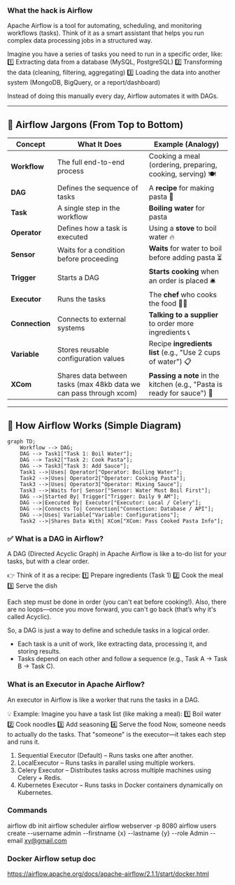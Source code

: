 ### What the hack is Airflow
Apache Airflow is a tool for automating, scheduling, and monitoring workflows (tasks). Think of it as a smart assistant that helps you run complex data processing jobs in a structured way.

Imagine you have a series of tasks you need to run in a specific order, like:
1️⃣ Extracting data from a database (MySQL, PostgreSQL)
2️⃣ Transforming the data (cleaning, filtering, aggregating)
3️⃣ Loading the data into another system (MongoDB, BigQuery, or a report/dashboard)

Instead of doing this manually every day, Airflow automates it with DAGs.

---

## 📌 Airflow Jargons (From Top to Bottom)  

| **Concept**    | **What It Does**                         | **Example (Analogy)** |
|---------------|--------------------------------|--------------------------------|
| **Workflow**  | The full end-to-end process      | Cooking a meal (ordering, preparing, cooking, serving) 🍽️ |
| **DAG**       | Defines the sequence of tasks    | A **recipe** for making pasta 📖 |
| **Task**      | A single step in the workflow   | **Boiling water** for pasta |
| **Operator**  | Defines how a task is executed  | Using a **stove** to boil water 🔥 |
| **Sensor**    | Waits for a condition before proceeding | **Waits** for water to boil before adding pasta ⏳ |
| **Trigger**   | Starts a DAG                    | **Starts cooking** when an order is placed 🛎️ |
| **Executor**  | Runs the tasks                  | The **chef** who cooks the food 👨‍🍳 |
| **Connection**| Connects to external systems    | **Talking to a supplier** to order more ingredients 📞 |
| **Variable**  | Stores reusable configuration values | Recipe **ingredients list** (e.g., "Use 2 cups of water") 📋 |
| **XCom**      | Shares data between tasks (max 48kb data we can pass through xcom)       | **Passing a note** in the kitchen (e.g., "Pasta is ready for sauce")  📩 |

---

## 📌 How Airflow Works (Simple Diagram)

```mermaid
graph TD;
    Workflow --> DAG;
    DAG --> Task1["Task 1: Boil Water"];
    DAG --> Task2["Task 2: Cook Pasta"];
    DAG --> Task3["Task 3: Add Sauce"];
    Task1 -->|Uses| Operator["Operator: Boiling Water"];
    Task2 -->|Uses| Operator2["Operator: Cooking Pasta"];
    Task3 -->|Uses| Operator3["Operator: Mixing Sauce"];
    Task3 -->|Waits for| Sensor["Sensor: Water Must Boil First"];
    DAG -->|Started By| Trigger["Trigger: Daily 9 AM"];
    DAG -->|Executed By| Executor["Executor: Local / Celery"];
    DAG -->|Connects To| Connection["Connection: Database / API"];
    DAG -->|Uses| Variable["Variable: Configurations"];
    Task2 -->|Shares Data With| XCom["XCom: Pass Cooked Pasta Info"];
```

### ✅ What is a DAG in Airflow?
A DAG (Directed Acyclic Graph) in Apache Airflow is like a to-do list for your tasks, but with a clear order.

👉 Think of it as a recipe:
1️⃣ Prepare ingredients (Task 1)
2️⃣ Cook the meal
3️⃣ Serve the dish

Each step must be done in order (you can't eat before cooking!). Also, there are no loops—once you move forward, you can't go back (that’s why it's called Acyclic).

So, a DAG is just a way to define and schedule tasks in a logical order. 

- Each task is a unit of work, like extracting data, processing it, and storing results.
- Tasks depend on each other and follow a sequence (e.g., Task A → Task B → Task C).


### What is an Executor in Apache Airflow?
An executor in Airflow is like a worker that runs the tasks in a DAG.

💡 Example:
Imagine you have a task list (like making a meal):
1️⃣ Boil water
2️⃣ Cook noodles
3️⃣ Add seasoning
4️⃣ Serve the food
Now, someone needs to actually do the tasks. That "someone" is the executor—it takes each step and runs it.

1) Sequential Executor (Default) – Runs tasks one after another.
2) LocalExecutor – Runs tasks in parallel using multiple workers.
3) Celery Executor – Distributes tasks across multiple machines using Celery + Redis.
4) Kubernetes Executor – Runs tasks in Docker containers dynamically on Kubernetes.

### Commands
airflow db init
airflow scheduler
airflow webserver -p 8080
airflow users create --username admin --firstname {x} --lastname {y} --role Admin --email xy@gmail.com

### Docker Airflow setup doc
https://airflow.apache.org/docs/apache-airflow/2.1.1/start/docker.html